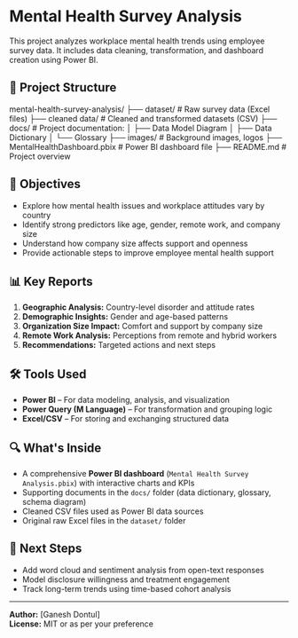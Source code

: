 # Mental Health Survey Analysis
This project analyzes workplace mental health trends using employee survey data. It includes data cleaning, transformation, and dashboard creation using Power BI.


## 📁 Project Structure
mental-health-survey-analysis/
├── dataset/ # Raw survey data (Excel files)
├── cleaned data/ # Cleaned and transformed datasets (CSV)
├── docs/ # Project documentation:
│ ├── Data Model Diagram
│ ├── Data Dictionary
│ └── Glossary
├── images/ # Background images, logos
├── MentalHealthDashboard.pbix # Power BI dashboard file
├── README.md # Project overview

## 🎯 Objectives

- Explore how mental health issues and workplace attitudes vary by country
- Identify strong predictors like age, gender, remote work, and company size
- Understand how company size affects support and openness
- Provide actionable steps to improve employee mental health support

## 📊 Key Reports

1. **Geographic Analysis:** Country-level disorder and attitude rates
2. **Demographic Insights:** Gender and age-based patterns
3. **Organization Size Impact:** Comfort and support by company size
4. **Remote Work Analysis:** Perceptions from remote and hybrid workers
5. **Recommendations:** Targeted actions and next steps

## 🛠️ Tools Used

- **Power BI** – For data modeling, analysis, and visualization
- **Power Query (M Language)** – For transformation and grouping logic
- **Excel/CSV** – For storing and exchanging structured data

## 🔍 What's Inside

- A comprehensive **Power BI dashboard** (`Mental Health Survey Analysis.pbix`) with interactive charts and KPIs
- Supporting documents in the `docs/` folder (data dictionary, glossary, schema diagram)
- Cleaned CSV files used as Power BI data sources
- Original raw Excel files in the `dataset/` folder

## 🚀 Next Steps

- Add word cloud and sentiment analysis from open-text responses
- Model disclosure willingness and treatment engagement
- Track long-term trends using time-based cohort analysis

---

**Author:** [Ganesh Dontul]  
**License:** MIT or as per your preference  

